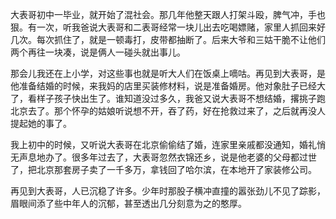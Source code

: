  大表哥初中一毕业，就开始了混社会。那几年他整天跟人打架斗殴，脾气冲，手也狠。有一次，听我爸说大表哥和二表哥经常一块儿出去吃喝嫖赌，家里人抓回来好几次。每次抓住了，就是一顿毒打，皮带都抽断了。后来大爷和三姑干脆不让他们两个再往一块凑，说是俩人一碰头就出事儿。

那会儿我还在上小学，对这些事也就是听大人们在饭桌上嘀咕。再见到大表哥，是他准备结婚的时候，来我妈的店里买装修材料，说是准备婚房。他对象肚子已经大了，看样子孩子快出生了。谁知道没过多久，我爸又说大表哥不想结婚，撂挑子跑北京去了。那个怀孕的姑娘听说想不开，吞了药，好在抢救过来了，之后就再没人提起她的事了。

我上初中的时候，又听说大表哥在北京偷偷结了婚，连家里亲戚都没通知，婚礼悄无声息地办了。很多年过去了，大表哥忽然衣锦还乡，说是他老婆的父母都过世了，把北京那套房子卖了一千多万，拿钱回了哈尔滨，在本地开了家装修公司。

再见到大表哥，人已沉稳了许多。少年时那股子横冲直撞的嚣张劲儿不见了踪影，眉眼间添了些中年人的沉郁，甚至透出几分刻意为之的憨厚。